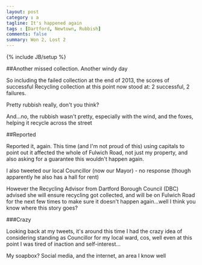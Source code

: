 ```yaml
---
layout: post
category : a
tagline: It's happened again
tags : [Dartford, Newtown, Rubbish]
comments: false
summary: Won 2, Lost 2
---
```


{% include JB/setup %}

##Another missed collection. Another windy day

So including the failed collection at the end of 2013, the scores of successful Recycling collection at this point now stood at: 2 successful, 2 failures.

Pretty rubbish really, don't you think?

And...no, the rubbish wasn't pretty, especially with the wind, and the foxes, helping it recycle across the street

##Reported

Reported it, again. This time (and I'm not proud of this) using capitals to point out it affected the whole of Fulwich Road, not just my property, and also asking for a guarantee this wouldn't happen again.

I also tweeted our local Councillor (now our Mayor) - no response (though apparently he also has a hall for rent)

However the Recycling Advisor from Dartford Borough Council (DBC) advised she will ensure recycling got collected, and will be on Fulwich Road for the next few times to make sure it doesn't happen again...well I think you know where this story goes?

###Crazy

Looking back at my tweets, it's around this time I had the crazy idea of considering standing as Councillor for my local ward, cos, well even at this point I was tired of inaction and self-interest...

My soapbox? Social media, and the internet, an area I know well
